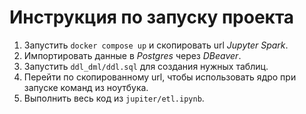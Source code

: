 # Инструкция по запуску проекта

1. Запустить `docker compose up` и скопировать url *Jupyter Spark*.
2. Импортировать данные в *Postgres* через *DBeaver*.
3. Запустить `ddl_dml/ddl.sql` для создания нужных таблиц.
4. Перейти по скопированному url, чтобы использовать ядро при запуске команд из ноутбука.
5. Выполнить весь код из `jupiter/etl.ipynb`.

